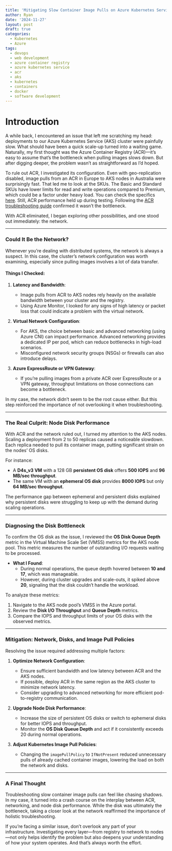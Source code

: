 ```yaml
---
title: 'Mitigating Slow Container Image Pulls on Azure Kubernetes Service (AKS)'
author: Ryan
date: '2024-11-27'
layout: post
draft: true
categories:
  - Kubernetes
  - Azure
tags:
  - devops
  - web development
  - azure container registry
  - azure kubernetes service
  - acr
  - aks
  - kubernetes
  - containers
  - docker
  - software development
---
```


# Introduction

A while back, I encountered an issue that left me scratching my head: deployments to our Azure Kubernetes Service (AKS) cluster were painfully slow. What should have been a quick scale-up turned into a waiting game. Naturally, my first thought was the Azure Container Registry (ACR)—it’s easy to assume that’s the bottleneck when pulling images slows down. But after digging deeper, the problem wasn’t as straightforward as I’d hoped.

To rule out ACR, I investigated its configuration. Even with geo-replication disabled, image pulls from an ACR in Europe to AKS nodes in Australia were surprisingly fast. That led me to look at the SKUs. The Basic and Standard SKUs have lower limits for read and write operations compared to Premium, which could be a factor under heavy load. You can check the specifics [here](https://docs.microsoft.com/en-us/azure/container-registry/container-registry-skus#service-tier-features-and-limits). Still, ACR performance held up during testing. Following the [ACR troubleshooting guide](https://docs.microsoft.com/en-us/azure/container-registry/container-registry-troubleshoot-performance) confirmed it wasn’t the bottleneck.

With ACR eliminated, I began exploring other possibilities, and one stood out immediately: the network.

---

### Could It Be the Network?

Whenever you’re dealing with distributed systems, the network is always a suspect. In this case, the cluster’s network configuration was worth examining, especially since pulling images involves a lot of data transfer.

#### Things I Checked:

1. **Latency and Bandwidth**:

   - Image pulls from ACR to AKS nodes rely heavily on the available bandwidth between your cluster and the registry.
   - Using Azure Monitor, I looked for any signs of high latency or packet loss that could indicate a problem with the virtual network.

2. **Virtual Network Configuration**:

   - For AKS, the choice between basic and advanced networking (using Azure CNI) can impact performance. Advanced networking provides a dedicated IP per pod, which can reduce bottlenecks in high-load scenarios.
   - Misconfigured network security groups (NSGs) or firewalls can also introduce delays.

3. **Azure ExpressRoute or VPN Gateway**:
   - If you’re pulling images from a private ACR over ExpressRoute or a VPN gateway, throughput limitations on those connections can become a bottleneck.

In my case, the network didn’t seem to be the root cause either. But this step reinforced the importance of not overlooking it when troubleshooting.

---

### The Real Culprit: Node Disk Performance

With ACR and the network ruled out, I turned my attention to the AKS nodes. Scaling a deployment from 2 to 50 replicas caused a noticeable slowdown. Each replica needed to pull its container image, putting significant strain on the nodes’ OS disks.

For instance:

- A **D4s_v3 VM** with a 128 GB **persistent OS disk** offers **500 IOPS** and **96 MB/sec throughput**.
- The same VM with an **ephemeral OS disk** provides **8000 IOPS** but only **64 MB/sec throughput**.

The performance gap between ephemeral and persistent disks explained why persistent disks were struggling to keep up with the demand during scaling operations.

---

### Diagnosing the Disk Bottleneck

To confirm the OS disk as the issue, I reviewed the **OS Disk Queue Depth** metric in the Virtual Machine Scale Set (VMSS) metrics for the AKS node pool. This metric measures the number of outstanding I/O requests waiting to be processed.

- **What I Found**:
  - During normal operations, the queue depth hovered between **10 and 17**, which was manageable.
  - However, during cluster upgrades and scale-outs, it spiked above **20**, signaling that the disk couldn’t handle the workload.

To analyze these metrics:

1. Navigate to the AKS node pool’s VMSS in the Azure portal.
2. Review the **Disk I/O Throughput** and **Queue Depth** metrics.
3. Compare the IOPS and throughput limits of your OS disks with the observed metrics.

---

### Mitigation: Network, Disks, and Image Pull Policies

Resolving the issue required addressing multiple factors:

1. **Optimize Network Configuration**:

   - Ensure sufficient bandwidth and low latency between ACR and the AKS nodes.
   - If possible, deploy ACR in the same region as the AKS cluster to minimize network latency.
   - Consider upgrading to advanced networking for more efficient pod-to-registry communication.

2. **Upgrade Node Disk Performance**:

   - Increase the size of persistent OS disks or switch to ephemeral disks for better IOPS and throughput.
   - Monitor the **OS Disk Queue Depth** and act if it consistently exceeds 20 during normal operations.

3. **Adjust Kubernetes Image Pull Policies**:
   - Changing the `imagePullPolicy` to `IfNotPresent` reduced unnecessary pulls of already cached container images, lowering the load on both the network and disks.

---

### A Final Thought

Troubleshooting slow container image pulls can feel like chasing shadows. In my case, it turned into a crash course on the interplay between ACR, networking, and node disk performance. While the disk was ultimately the bottleneck, taking a closer look at the network reaffirmed the importance of holistic troubleshooting.

If you’re facing a similar issue, don’t overlook any part of your infrastructure. Investigating every layer—from registry to network to nodes—not only helps identify the problem but also deepens your understanding of how your system operates. And that’s always worth the effort.
